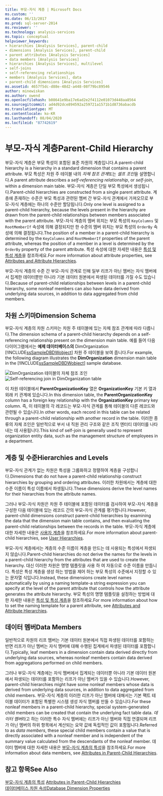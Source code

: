 ```yaml
---
title: 부모-자식 계층 | Microsoft Docs
ms.custom: ''
ms.date: 06/13/2017
ms.prod: sql-server-2014
ms.reviewer: ''
ms.technology: analysis-services
ms.topic: conceptual
helpviewer_keywords:
- hierarchies [Analysis Services], parent-child
- dimensions [Analysis Services], parent-child
- parent attributes [Analysis Services]
- data members [Analysis Services]
- hierarchies [Analysis Services], multilevel
- self-joins
- self-referencing relationships
- members [Analysis Services], data
- parent-child dimensions [Analysis Services]
ms.assetid: 4657f5dc-d88e-48d2-a448-08f79bc89546
author: minewiskan
ms.author: owend
ms.openlocfilehash: b08641e9ba17e6ad2e2f4112e01073d448aa8564
ms.sourcegitcommit: ad4d92dce894592a259721a1571b1d8736abacdb
ms.translationtype: MT
ms.contentlocale: ko-KR
ms.lasthandoff: 08/04/2020
ms.locfileid: "87742619"
---
```

# <a name="parent-child-hierarchy"></a><span data-ttu-id="905f3-102">부모-자식 계층</span><span class="sxs-lookup"><span data-stu-id="905f3-102">Parent-Child Hierarchy</span></span>
  <span data-ttu-id="905f3-103">부모-자식 계층은 부모 특성이 포함된 표준 차원의 계층입니다.</span><span class="sxs-lookup"><span data-stu-id="905f3-103">A parent-child hierarchy is a hierarchy in a standard dimension that contains a parent attribute.</span></span> <span data-ttu-id="905f3-104">부모 특성은 차원 주 테이블 내의 *자체 참조 관계*또는 *셀프 조인*을 설명합니다.</span><span class="sxs-lookup"><span data-stu-id="905f3-104">A parent attribute describes a *self-referencing relationship*, or *self-join*, within a dimension main table.</span></span> <span data-ttu-id="905f3-105">부모-자식 계층은 단일 부모 특성에서 생성됩니다.</span><span class="sxs-lookup"><span data-stu-id="905f3-105">Parent-child hierarchies are constructed from a single parent attribute.</span></span> <span data-ttu-id="905f3-106">계층에 존재하는 수준은 부모 특성과 관련된 멤버 간 부모-자식 관계에서 가져오므로 부모-자식 계층에는 하나의 수준만 할당됩니다.</span><span class="sxs-lookup"><span data-stu-id="905f3-106">Only one level is assigned to a parent-child hierarchy, because the levels present in the hierarchy are drawn from the parent-child relationships between members associated with the parent attribute.</span></span> <span data-ttu-id="905f3-107">부모-자식 계층의 멤버 위치는 부모 특성의 `KeyColumns` 및 `RootMemberIf` 속성에 의해 결정되지만 한 수준의 멤버 위치는 부모 특성의 `OrderBy` 속성에 의해 결정됩니다.</span><span class="sxs-lookup"><span data-stu-id="905f3-107">The position of a member in a parent-child hierarchy is determined by the `KeyColumns` and `RootMemberIf` properties of the parent attribute, whereas the position of a member in a level is determined by the `OrderBy` property of the parent attribute.</span></span> <span data-ttu-id="905f3-108">특성 속성에 대한 자세한 내용은 [특성 및 특성 계층](../multidimensional-models-olap-logical-dimension-objects/attributes-and-attribute-hierarchies.md)을 참조하세요.</span><span class="sxs-lookup"><span data-stu-id="905f3-108">For more information about attribute properties, see [Attributes and Attribute Hierarchies](../multidimensional-models-olap-logical-dimension-objects/attributes-and-attribute-hierarchies.md).</span></span>  
  
 <span data-ttu-id="905f3-109">부모-자식 계층의 수준 간 부모-자식 관계로 인해 일부 리프가 아닌 멤버는 자식 멤버에서 집계한 데이터뿐만 아니라 기본 데이터 원본에서 파생된 데이터를 가질 수도 있습니다.</span><span class="sxs-lookup"><span data-stu-id="905f3-109">Because of parent-child relationships between levels in a parent-child hierarchy, some nonleaf members can also have data derived from underlying data sources, in addition to data aggregated from child members.</span></span>  
  
## <a name="dimension-schema"></a><span data-ttu-id="905f3-110">차원 스키마</span><span class="sxs-lookup"><span data-stu-id="905f3-110">Dimension Schema</span></span>  
 <span data-ttu-id="905f3-111">부모-자식 계층의 차원 스키마는 차원 주 테이블에 있는 자체 참조 관계에 따라 다릅니다.</span><span class="sxs-lookup"><span data-stu-id="905f3-111">The dimension schema of a parent-child hierarchy depends on a self-referencing relationship present on the dimension main table.</span></span> <span data-ttu-id="905f3-112">예를 들어 다음 다이어그램에서는 **예제 데이터베이스의** DimOrganization [!INCLUDE[ssSampleDBDWobject](../../includes/sssampledbdwobject-md.md)] 차원 주 테이블을 보여 줍니다.</span><span class="sxs-lookup"><span data-stu-id="905f3-112">For example, the following diagram illustrates the **DimOrganization** dimension main table in the [!INCLUDE[ssSampleDBDWobject](../../includes/sssampledbdwobject-md.md)] sample database.</span></span>  
  
 <span data-ttu-id="905f3-113">![DimOrganization 테이블의 자체 참조 조인](../dev-guide/media/dimorganization.gif "DimOrganization 테이블의 자체 참조 조인")</span><span class="sxs-lookup"><span data-stu-id="905f3-113">![Self-referencing join in DimOrganization table](../dev-guide/media/dimorganization.gif "Self-referencing join in DimOrganization table")</span></span>  
  
 <span data-ttu-id="905f3-114">이 차원 테이블에서 **ParentOrganizationKey** 열은 **OrganizationKey** 기본 키 열과 외래 키 관계에 있습니다.</span><span class="sxs-lookup"><span data-stu-id="905f3-114">In this dimension table, the **ParentOrganizationKey** column has a foreign key relationship with the **OrganizationKey** primary key column.</span></span> <span data-ttu-id="905f3-115">즉, 이 테이블의 각 레코드는 부모-자식 관계를 통해 테이블의 다른 레코드와 관련될 수 있습니다.</span><span class="sxs-lookup"><span data-stu-id="905f3-115">In other words, each record in this table can be related through a parent-child relationship with another record in the table.</span></span> <span data-ttu-id="905f3-116">이러한 종류의 자체 조인은 일반적으로 부서 내 직원 관리 구조와 같은 조직 엔터티 데이터를 나타내는 데 사용됩니다.</span><span class="sxs-lookup"><span data-stu-id="905f3-116">This kind of self-join is generally used to represent organization entity data, such as the management structure of employees in a department.</span></span>  
  
## <a name="hierarchies-and-levels"></a><span data-ttu-id="905f3-117">계층 및 수준</span><span class="sxs-lookup"><span data-stu-id="905f3-117">Hierarchies and Levels</span></span>  
 <span data-ttu-id="905f3-118">부모-자식 관계가 없는 차원은 특성을 그룹화하고 정렬하여 계층을 구성합니다.</span><span class="sxs-lookup"><span data-stu-id="905f3-118">Dimensions that do not have a parent-child relationship construct hierarchies by grouping and ordering attributes.</span></span> <span data-ttu-id="905f3-119">이러한 차원에서는 계층에 대한 수준 이름이 특성 이름에서 파생됩니다.</span><span class="sxs-lookup"><span data-stu-id="905f3-119">These dimensions derive the level names for their hierarchies from the attribute names.</span></span>  
  
 <span data-ttu-id="905f3-120">그러나 부모-자식 차원은 차원 주 테이블에 포함된 데이터를 검사하여 부모-자식 계층을 구성한 다음 테이블에 있는 레코드 간의 부모-자식 관계를 평가합니다.</span><span class="sxs-lookup"><span data-stu-id="905f3-120">However, parent-child dimensions construct parent-child hierarchies by examining the data that the dimension main table contains, and then evaluating the parent-child relationships between the records in the table.</span></span> <span data-ttu-id="905f3-121">부모-자식 계층에 대한 자세한 내용은 [사용자 계층](../multidimensional-models-olap-logical-dimension-objects/user-hierarchies.md)을 참조하세요.</span><span class="sxs-lookup"><span data-stu-id="905f3-121">For more information about parent-child hierarchies, see [User Hierarchies](../multidimensional-models-olap-logical-dimension-objects/user-hierarchies.md).</span></span>  
  
 <span data-ttu-id="905f3-122">부모-자식 계층에서는 계층의 수준 이름이 계층을 만드는 데 사용되는 특성에서 파생되지 않습니다.</span><span class="sxs-lookup"><span data-stu-id="905f3-122">Parent-child hierarchies do not derive the names for the levels in a parent-child hierarchy from the attributes that are used to create the hierarchy.</span></span> <span data-ttu-id="905f3-123">대신 이러한 차원은 명명 템플릿을 사용 하 여 자동으로 수준 이름을 만듭니다. 특성은 특성 계층을 생성 하는 방법을 제어 하는 부모 특성의 수준에서 지정할 수 있는 문자열 식입니다.</span><span class="sxs-lookup"><span data-stu-id="905f3-123">Instead, these dimensions create level names automatically by using a naming template-a string expression you can specify at the level of the parent attribute that controls how the attribute generates the attribute hierarchy.</span></span> <span data-ttu-id="905f3-124">부모 특성의 명명 템플릿을 설정하는 방법에 대한 자세한 내용은 [특성 및 특성 계층](../multidimensional-models-olap-logical-dimension-objects/attributes-and-attribute-hierarchies.md)을 참조하세요.</span><span class="sxs-lookup"><span data-stu-id="905f3-124">For more information about how to set the naming template for a parent attribute, see [Attributes and Attribute Hierarchies](../multidimensional-models-olap-logical-dimension-objects/attributes-and-attribute-hierarchies.md).</span></span>  
  
## <a name="data-members"></a><span data-ttu-id="905f3-125">데이터 멤버</span><span class="sxs-lookup"><span data-stu-id="905f3-125">Data Members</span></span>  
 <span data-ttu-id="905f3-126">일반적으로 차원의 리프 멤버는 기본 데이터 원본에서 직접 파생된 데이터를 포함하는 반면 리프가 아닌 멤버는 자식 멤버에 대해 수행된 집계에서 파생된 데이터를 포함합니다.</span><span class="sxs-lookup"><span data-stu-id="905f3-126">Typically, leaf members in a dimension contain data derived directly from underlying data sources, whereas nonleaf members contain data derived from aggregations performed on child members.</span></span>  
  
 <span data-ttu-id="905f3-127">그러나 부모-자식 계층에는 자식 멤버에서 집계되는 데이터뿐 아니라 기본 데이터 원본에서 파생되는 데이터를 포함하는 리프가 아닌 멤버가 있을 수 있습니다.</span><span class="sxs-lookup"><span data-stu-id="905f3-127">However, parent-child hierarchies might have some nonleaf members whose data is derived from underlying data sources, in addition to data aggregated from child members.</span></span> <span data-ttu-id="905f3-128">부모-자식 계층의 이러한 리프가 아닌 멤버에 대해서는 기본 팩트 테이블 데이터가 포함된 특별한 시스템 생성 자식 멤버를 만들 수 있습니다.</span><span class="sxs-lookup"><span data-stu-id="905f3-128">For these nonleaf members in a parent-child hierarchy, special system-generated child members can be created that contain the underlying fact table data.</span></span> <span data-ttu-id="905f3-129">*데이터 멤버*라고 하는 이러한 특수 자식 멤버에는 리프가 아닌 멤버와 직접 연결되며 리프가 아닌 멤버의 하위 항목에서 계산되는 요약 값에 독립적인 값이 포함됩니다.</span><span class="sxs-lookup"><span data-stu-id="905f3-129">Referred to as *data members*, these special child members contain a value that is directly associated with a nonleaf member and is independent of the summary value calculated from the descendants of the nonleaf member.</span></span> <span data-ttu-id="905f3-130">데이터 멤버에 대한 자세한 내용은 [부모-자식 계층의 특성](parent-child-dimension-attributes.md)을 참조하세요.</span><span class="sxs-lookup"><span data-stu-id="905f3-130">For more information about data members, see [Attributes in Parent-Child Hierarchies](parent-child-dimension-attributes.md).</span></span>  
  
## <a name="see-also"></a><span data-ttu-id="905f3-131">참고 항목</span><span class="sxs-lookup"><span data-stu-id="905f3-131">See Also</span></span>  
 <span data-ttu-id="905f3-132">[부모-자식 계층의 특성](parent-child-dimension-attributes.md) </span><span class="sxs-lookup"><span data-stu-id="905f3-132">[Attributes in Parent-Child Hierarchies](parent-child-dimension-attributes.md) </span></span>  
 [<span data-ttu-id="905f3-133">데이터베이스 차원 속성</span><span class="sxs-lookup"><span data-stu-id="905f3-133">Database Dimension Properties</span></span>](../multidimensional-models-olap-logical-dimension-objects/database-dimension-properties.md)  
  
  
